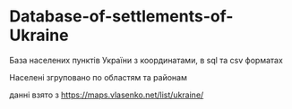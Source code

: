 # Database-of-settlements-of-Ukraine

База населених пунктів України з координатами, в sql та csv форматах

Населені згруповано по областям та районам

данні взято з https://maps.vlasenko.net/list/ukraine/
